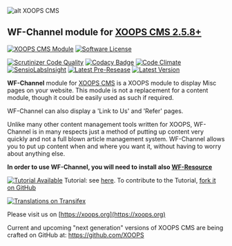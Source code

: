 ![alt XOOPS CMS](https://xoops.org/images/logoXoops4GithubRepository.png)
## WF-Channel module for  [XOOPS CMS 2.5.8+](https://xoops.org)
[![XOOPS CMS Module](https://img.shields.io/badge/XOOPS%20CMS-Module-blue.svg)](https://xoops.org)
[![Software License](https://img.shields.io/badge/license-GPL-brightgreen.svg?style=flat)](LICENSE)

[![Scrutinizer Code Quality](https://img.shields.io/scrutinizer/g/mambax7/wfchannel.svg?style=flat)](https://scrutinizer-ci.com/g/mambax7/wfchannel/?branch=master)
[![Codacy Badge](https://api.codacy.com/project/badge/grade/2d27c0023ee54f0b9ba2b5d17a68b2a5)](https://www.codacy.com/app/mambax7/wfchannel)
[![Code Climate](https://img.shields.io/codeclimate/github/mambax7/wfchannel.svg?style=flat)](https://codeclimate.com/github/mambax7/wfchannel)
[![SensioLabsInsight](https://insight.sensiolabs.com/projects/8554f2d0-b411-44f6-9767-134bbc0fea93/mini.png)](https://insight.sensiolabs.com/projects/8554f2d0-b411-44f6-9767-134bbc0fea93)
[![Latest Pre-Resease](https://img.shields.io/github/tag/XoopsModules25x/wfchannel.svg?style=flat)](https://github.com/XoopsModules25x/wfchannel/tags/)
[![Latest Version](https://img.shields.io/github/release/XoopsModules25x/wfchannel.svg?style=flat)](https://github.com/XoopsModules25x/wfchannel/releases/)

**WF-Channel** module for [XOOPS CMS](https://xoops.org) is a XOOPS module to display Misc pages on your website. This module is not a replacement for a content module, 
though it could be easily used as such if required.
                                                    
WF-Channel can also display a 'Link to Us' and 'Refer' pages.
                                                    
Unlike many other content management tools written for XOOPS, WF-Channel is in many respects just a method 
of putting up content very quickly and not a full blown article management system. 
WF-Channel allows you to put up content when and where you want it, without having to worry about anything else.
                                                    
**In order to use WF-Channel, you will need to install also [WF-Resource](https://github.com/mambax7/wfresource)**

[![Tutorial Available](https://xoops.org/images/tutorial-available-blue.svg)](https://www.gitbook.com/book/xoops/xoops-wfchannel/) Tutorial: see [here](https://www.gitbook.com/book/xoops/xoops-wfchannel/).
To contribute to the Tutorial, [fork it on GitHub](https://github.com/XoopsDocs/wfchannel-tutorial)

[![Translations on Transifex](https://xoops.org/images/translations-transifex-blue.svg)](https://www.transifex.com/xoops)

Please visit us on  [https://xoops.org](https://xoops.org)

Current and upcoming "next generation" versions of XOOPS CMS are being crafted on GitHub at: https://github.com/XOOPS
